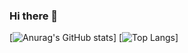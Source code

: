 ### Hi there 👋

[![Anurag's GitHub stats](https://github-readme-stats.vercel.app/api?username=vanessaaurellia&show_icons=true&theme=tokyonight)]
[![Top Langs](https://github-readme-stats.vercel.app/api/top-langs/?username=vanessaaurellia&layout=compact)]
